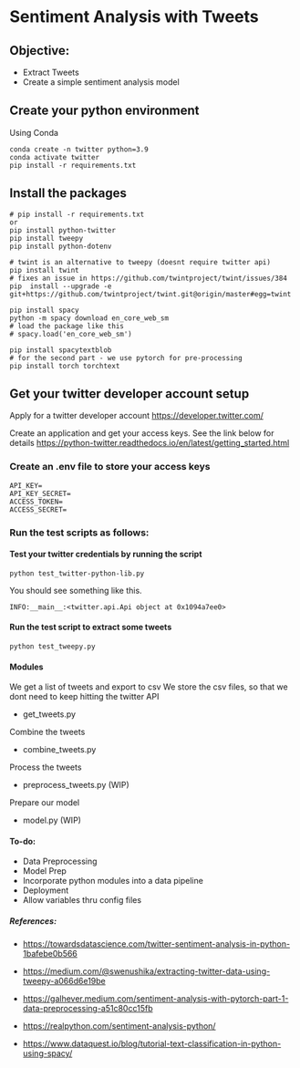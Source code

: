 # Sentiment Analysis with Tweets


## Objective:
 - Extract Tweets
 - Create a simple sentiment analysis model


## Create your python environment

Using Conda
```
conda create -n twitter python=3.9
conda activate twitter
pip install -r requirements.txt
```

## Install the packages
```
# pip install -r requirements.txt
or 
pip install python-twitter
pip install tweepy
pip install python-dotenv

# twint is an alternative to tweepy (doesnt require twitter api)
pip install twint
# fixes an issue in https://github.com/twintproject/twint/issues/384
pip  install --upgrade -e git+https://github.com/twintproject/twint.git@origin/master#egg=twint  

pip install spacy
python -m spacy download en_core_web_sm  
# load the package like this 
# spacy.load('en_core_web_sm')

pip install spacytextblob
# for the second part - we use pytorch for pre-processing
pip install torch torchtext
```

## Get your twitter developer account setup 
Apply for a twitter developer account https://developer.twitter.com/

Create an application and get your access keys.
See the link below for details
https://python-twitter.readthedocs.io/en/latest/getting_started.html


### Create an .env file to store your access keys
```
API_KEY= 
API_KEY_SECRET= 
ACCESS_TOKEN= 
ACCESS_SECRET= 
```

### Run the test scripts as follows:

#### Test your twitter credentials by running the script
```
python test_twitter-python-lib.py
```
You should see something like this.
```
INFO:__main__:<twitter.api.Api object at 0x1094a7ee0>
```

#### Run the test script to extract some tweets 
```
python test_tweepy.py
```


#### Modules

We get a list of tweets and export to csv 
We store the csv files, so that we dont need to keep hitting the twitter API
- get_tweets.py 

Combine the tweets 
 - combine_tweets.py

Process the tweets
 - preprocess_tweets.py (WIP)

Prepare our model 
 - model.py (WIP)

#### To-do:
- Data Preprocessing
- Model Prep
- Incorporate python modules into a data pipeline
- Deployment
- Allow variables thru config files

##### References:
- https://towardsdatascience.com/twitter-sentiment-analysis-in-python-1bafebe0b566
- https://medium.com/@swenushika/extracting-twitter-data-using-tweepy-a066d6e19be

- https://galhever.medium.com/sentiment-analysis-with-pytorch-part-1-data-preprocessing-a51c80cc15fb
- https://realpython.com/sentiment-analysis-python/
- https://www.dataquest.io/blog/tutorial-text-classification-in-python-using-spacy/